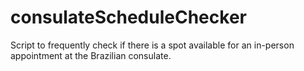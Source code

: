 # consulateScheduleChecker
Script to frequently check if there is a spot available for an in-person appointment at the Brazilian consulate.
